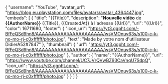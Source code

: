 {
    "username": "YouTube",
    "avatar_url": "https://blog.eu.playstation.com/files/avatars/avatar_4364447.jpg",
    "embeds": [
        {
            "title": "{{Title}}",
            "description": "**Nouvelle vidéo** de **{{AuthorName}}** {{Title}}, {{CreatedAt}} à l'adresse {{Url}}",
            "url": "{{Url}}",
            "color": 16711680,
            "footer": {
                "icon_url": "https://yt3.ggpht.com/-BfFeQSd9hn8/AAAAAAAAAAI/AAAAAAAAAAA/wsVMOnuv63s/s100-c-k-no-mo-rj-c0xffffff/photo.jpg",
                 "text": "Made by votre nom d'utilisateur DidierA52#7847"
            },
            "thumbnail": {
                "url": "https://yt3.ggpht.com/-BfFeQSd9hn8/AAAAAAAAAAI/AAAAAAAAAAA/wsVMOnuv63s/s100-c-k-no-mo-rj-c0xffffff/photo.jpg"
            },
            "author": {
                "name": "{{AuthorName}}",
                 "url": "https://www.youtube.com/channel/UC7JVrQVwBZ93CaVnqU7SdpQ",
                "icon_url": "https://yt3.ggpht.com/-BfFeQSd9hn8/AAAAAAAAAAI/AAAAAAAAAAA/wsVMOnuv63s/s100-c-k-no-mo-rj-c0xffffff/photo.jpg"
            }
        }
    ]
}
